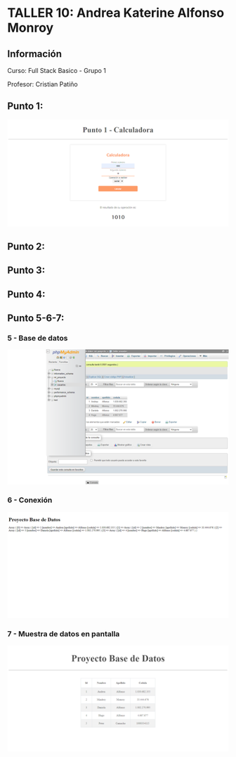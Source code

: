 <h1>TALLER 10: Andrea Katerine Alfonso Monroy</h1>

<h2>Información</h2>

<p>Curso: Full Stack Basico - Grupo 1</p>
<p>Profesor: Cristian Patiño</p>

<h2>Punto 1: </h2>
<img src="./public/images/calculadora.png" alt="calculadora">
<h2>Punto 2: </h2>

<h2>Punto 3: </h2>

<h2>Punto 4: </h2>

<h2>Punto 5-6-7: </h2>
<h3>5 - Base de datos</h3>
<img src="./public/images/mysql.png" alt="mysql">
<h3>6 - Conexión</h3>
<img src="./public/images/connection.png" alt="connection">
<h3>7 - Muestra de datos en pantalla</h3>
<img src="./public/images/bd.png" alt="bd">
